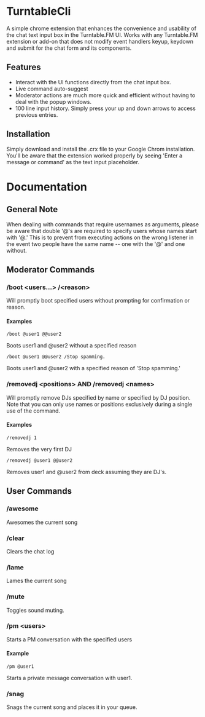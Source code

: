# TurntableCli

A simple chrome extension that enhances the convenience and usability of the chat text input box in the Turntable.FM UI. Works with any Turntable.FM extension or add-on that does not modify event handlers keyup, keydown and submit for the chat form and its components.

## Features
+	Interact with the UI functions directly from the chat input box.
+	Live command auto-suggest
+	Moderator actions are much more quick and efficient without having to deal with the popup windows.
+	100 line input history. Simply press your up and down arrows to access previous entries. 

## Installation

Simply download and install the .crx file to your Google Chrom installation. You'll be aware that the extension worked properly by seeing 'Enter a message or command' as the text input placeholder.

# Documentation

## General Note

When dealing with commands that require usernames as arguments, please be aware that double '@'s are required to specify users whose names start with '@.' This is to prevent from executing actions on the wrong listener in the event two people have the same name -- one with the '@' and one without.

## Moderator Commands

### /boot \<users...\> /\<reason\>

Will promptly boot specified users without prompting for confirmation or reason.

#### Examples

	/boot @user1 @@user2

Boots user1 and @user2 without a specified reason

	/boot @user1 @@user2 /Stop spamming.

Boots user1 and @user2 with a specified reason of 'Stop spamming.'

### /removedj \<positions\> AND /removedj \<names\>

Will promptly remove DJs specified by name or specified by DJ position. Note that you can only use names or positions exclusively during a single use of the command.

#### Examples

	/removedj 1

Removes the very first DJ

	/removedj @user1 @@user2

Removes user1 and @user2 from deck assuming they are DJ's.

## User Commands

### /awesome

Awesomes the current song

### /clear

Clears the chat log

### /lame

Lames the current song

### /mute

Toggles sound muting.

### /pm \<users\>

Starts a PM conversation with the specified users

#### Example

	/pm @user1

Starts a private message conversation with user1.

### /snag

Snags the current song and places it in your queue.